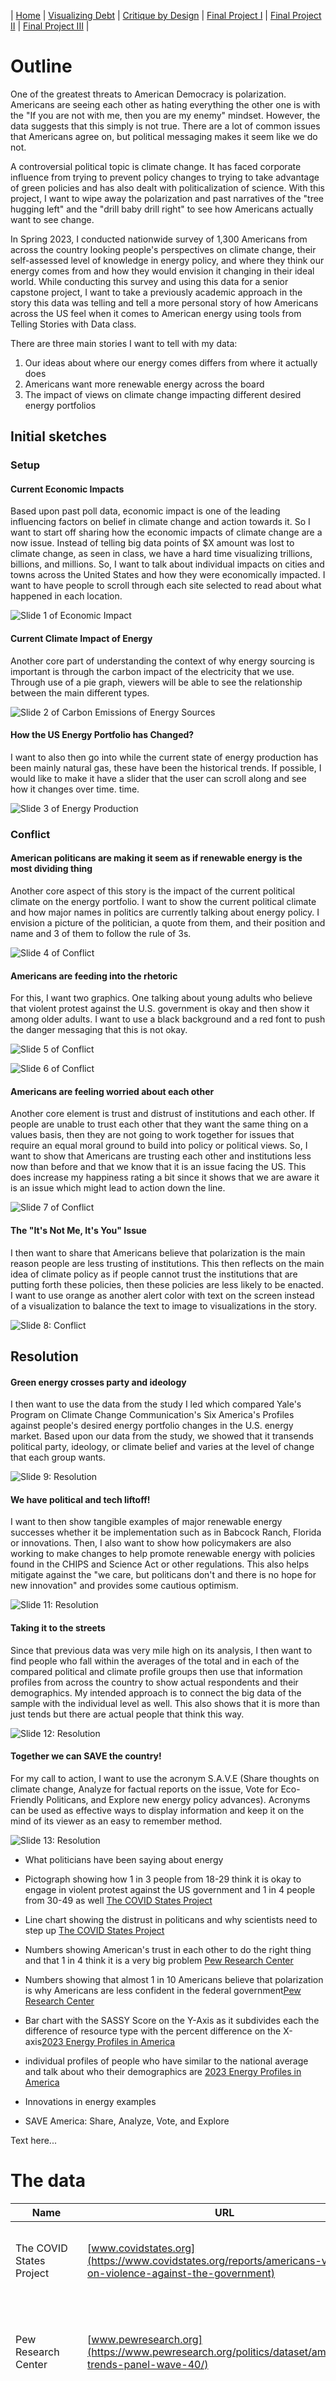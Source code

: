 | [Home](https://ncbartel.github.io/Portfolio/) | [Visualizing Debt](visualizing-government-debt) | [Critique by Design](critique-by-design) | [Final Project I](final-project-part-one) | [Final Project II](final-project-part-two) | [Final Project III](final-project-part-three) |


# Outline

One of the greatest threats to American Democracy is polarization. Americans are seeing each other as hating everything the other one is with the "If you are not with me, then you are my enemy" mindset. However, the data suggests that this simply is not true. There are a lot of common issues that Americans agree on, but political messaging makes it seem like we do not. 

A controversial political topic is climate change. It has faced corporate influence from trying to prevent policy changes to trying to take advantage of green policies and has also dealt with politicalization of science. With this project, I want to wipe away the polarization and past narratives of the "tree hugging left" and the "drill baby drill right" to see how Americans actually want to see change. 

In Spring 2023, I conducted nationwide survey of 1,300 Americans from across the country looking people's perspectives on climate change, their self-assessed level of knowledge in energy policy, and where they think our energy comes from and how they would envision it changing in their ideal world. While conducting this survey and using this data for a senior capstone project, I want to take a previously academic approach in the story this data was telling and tell a more personal story of how Americans across the US feel when it comes to American energy using tools from Telling Stories with Data class. 

There are three main stories I want to tell with my data:
1. Our ideas about where our energy comes differs from where it actually does
2. Americans want more renewable energy across the board 
3. The impact of views on climate change impacting different desired energy portfolios

## Initial sketches

### Setup

#### Current Economic Impacts
Based upon past poll data, economic impact is one of the leading influencing factors on belief in climate change and action towards it. So I want to start off sharing how the economic impacts of climate change are a now issue. Instead of telling big data points of $X amount was lost to climate change, as seen in class, we have a hard time visualizing trillions, billions, and millions. So, I want to talk about individual impacts on cities and towns across the United States and how they were economically impacted. I want to have people to scroll through each site selected to read about what happened in each location.

![Slide 1 of Economic Impact](sketch1.png)

#### Current Climate Impact of Energy 

Another core part of understanding the context of why energy sourcing is important is through the carbon impact of the electricity that we use. Through use of a pie graph, viewers will be able to see the relationship between the main different types. 

![Slide 2 of Carbon Emissions of Energy Sources](sketch2.png)

#### How the US Energy Portfolio has Changed?

I want to also then go into while the current state of energy production has been mainly natural gas, these have been the historical trends. If possible, I would like to make it have a slider that the user can scroll along and see how it changes over time. time. 

![Slide 3 of Energy Production](sketch3.png)



### Conflict

#### American politicans are making it seem as if renewable energy is the most dividing thing

Another core aspect of this story is the impact of the current political climate on the energy portfolio. I want to show the current political climate and how major names in politics are currently talking about energy policy. I envision a picture of the politician, a quote from them, and their position and name and 3 of them to follow the rule of 3s. 

![Slide 4 of Conflict](sketch4.png)

#### Americans are feeding into the rhetoric 

For this, I want two graphics. One talking about young adults who believe that violent protest against the U.S. government is okay and then show it among older adults. I want to use a black background and a red font to push the danger messaging that this is not okay.

![Slide 5 of Conflict](sketch5.png)

![Slide 6 of Conflict](sketch6.png)

#### Americans are feeling worried about each other

Another core element is trust and distrust of institutions and each other. If people are unable to trust each other that they want the same thing on a values basis, then they are not going to work together for issues that require an equal moral ground to build into policy or political views. So, I want to show that Americans are trusting each other and institutions less now than before and that we know that it is an issue facing the US. This does increase my happiness rating a bit since it shows that we are aware it is an issue which might lead to action down the line. 

![Slide 7 of Conflict](sketch7.png)

#### The "It's Not Me, It's You" Issue

I then want to share that Americans believe that polarization is the main reason people are less trusting of institutions. This then reflects on the main idea of climate policy as if people cannot trust the institutions that are putting forth these policies, then these policies are less likely to be enacted. I want to use orange as another alert color with text on the screen instead of a visualization to balance the text to image to visualizations in the story. 

![Slide 8: Conflict](sketch8.png)

## Resolution

#### Green energy crosses party and ideology

I then want to use the data from the study I led which compared Yale's Program on Climate Change Communication's Six America's Profiles against people's desired energy portfolio changes in the U.S. energy market. Based upon our data from the study, we showed that it transends political party, ideology, or climate belief and varies at the level of change that each group wants. 

![Slide 9: Resolution](sketch10.png)

#### We have political and tech liftoff! 

I want to then show tangible examples of major renewable energy successes whether it be implementation such as in Babcock Ranch, Florida or innovations. Then, I also want to show how policymakers are also working to make changes to help promote renewable energy with policies found in the CHIPS and Science Act or other regulations. This also helps mitigate against the "we care, but politicans don't and there is no hope for new innovation" and provides some cautious optimism. 

![Slide 11: Resolution](sketch11.png)

#### Taking it to the streets

Since that previous data was very mile high on its analysis, I then want to find people who fall within the averages of the total and in each of the compared political and climate profile groups then use that information profiles from across the country to show actual respondents and their demographics. My intended approach is to connect the big data of the sample with the individual level as well. This also shows that it is more than just tends but there are actual people that think this way. 

![Slide 12: Resolution](sketch12.png)

#### Together we can **SAVE** the country!

For my call to action, I want to use the acronym S.A.V.E (Share thoughts on climate change, Analyze for factual reports on the issue, Vote for Eco-Friendly Politicans, and Explore new energy policy advances). Acronyms can be used as effective ways to display information and keep it on the mind of its viewer as an easy to remember method. 

![Slide 13: Resolution](sketch13.png)


- What politicians have been saying about energy 
- Pictograph showing how 1 in 3 people from 18-29 think it is okay to engage in violent protest against the US government and 1 in 4 people from 30-49 as well [The COVID States Project](https://www.covidstates.org/reports/americans-views-on-violence-against-the-government)
- Line chart showing the distrust in politicans and why scientists need to step up [The COVID States Project](https://www.covidstates.org/trust-in-institutions)
- Numbers showing American's trust in each other to do the right thing and that 1 in 4 think it is a very big problem [Pew Research Center](https://www.pewresearch.org/politics/dataset/american-trends-panel-wave-40/)
- Numbers showing that almost 1 in 10 Americans believe that polarization is why Americans are less confident in the federal government[Pew Research Center](https://www.pewresearch.org/politics/dataset/american-trends-panel-wave-40/)

- Bar chart with the SASSY Score on the Y-Axis as it subdivides each the difference of resource type with the percent difference on the X-axis[2023 Energy Profiles in America](2023energyprofilesinamerica.csv)
- individual profiles of people who have similar to the national average and talk about who their demographics are [2023 Energy Profiles in America](2023energyprofilesinamerica.csv)
- Innovations in energy examples
- SAVE America: Share, Analyze, Vote, and Explore 

Text here...

# The data


| Name | URL | Description |
|------|-----|-------------|
|The COVID States Project|[www.covidstates.org](https://www.covidstates.org/reports/americans-views-on-violence-against-the-government)| I plan to use this to show the violent protest and distrust in America data. |
|Pew Research Center|[www.pewresearch.org](https://www.pewresearch.org/politics/dataset/american-trends-panel-wave-40/)|I plan to use this data to show the lack of trust between Americans and impact of polarization. |
|Center for Energy Policy & Management|[Personally Owned CSV Raw Data](2023energyprofilesinamerica.csv)|I plan to use this to show how each energy source is impacted by political and ideological influences. This data comes from a nationally representative (N=1300) study of Americans used in a Senior Capstone in Spring 2023. |

# Method and medium
> In a few sentences, you should document how you plan on completing your final project. 

Text here...
